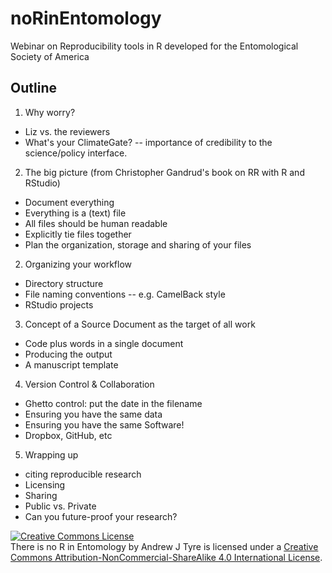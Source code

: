 # noRinEntomology
Webinar on Reproducibility tools in R developed for the Entomological Society of America

## Outline
1. Why worry?
  * Liz vs. the reviewers
  * What's your ClimateGate? -- importance of credibility to the science/policy interface.
2. The big picture (from Christopher Gandrud's book on RR with R and RStudio) 
  * Document everything
  * Everything is a (text) file
  * All files should be human readable
  * Explicitly tie files together
  * Plan the organization, storage and sharing of your files
2. Organizing your workflow
  * Directory structure
  * File naming conventions -- e.g. CamelBack style
  * RStudio projects
3. Concept of a Source Document as the target of all work
  * Code plus words in a single document
  * Producing the output
  * A manuscript template
4. Version Control & Collaboration
  * Ghetto control: put the date in the filename
  * Ensuring you have the same data
  * Ensuring you have the same Software! 
  * Dropbox, GitHub, etc
5. Wrapping up
  * citing reproducible research
  * Licensing
  * Sharing
  * Public vs. Private
  * Can you future-proof your research?



<a rel="license" href="http://creativecommons.org/licenses/by-nc-sa/4.0/"><img alt="Creative Commons License" style="border-width:0" src="https://i.creativecommons.org/l/by-nc-sa/4.0/88x31.png" /></a><br /><span xmlns:dct="http://purl.org/dc/terms/" property="dct:title">There is no R in Entomology</span> by <span xmlns:cc="http://creativecommons.org/ns#" property="cc:attributionName">Andrew J Tyre</span> is licensed under a <a rel="license" href="http://creativecommons.org/licenses/by-nc-sa/4.0/">Creative Commons Attribution-NonCommercial-ShareAlike 4.0 International License</a>.
